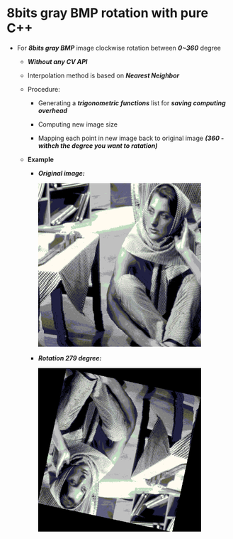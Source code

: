 # 8bits gray BMP rotation with pure C++

* For ***8bits gray BMP*** image clockwise rotation between ***0~360*** degree

  * ***Without any CV API***
  
  * Interpolation method is based on ***Nearest Neighbor***
  
  * Procedure:
  
    * Generating a ***trigonometric functions*** list for ***saving computing overhead***
  
    * Computing new image size
    
    * Mapping each point in new image back to original image ***(360 - withch the degree you want to ratation)***
    
  * **Example**

    * ***Original image:***
 
       <img src="/woman.bmp" width="368">
     
    * ***Rotation 279 degree:***
  
       <img src="/rotation_1.bmp" width="368">
  


